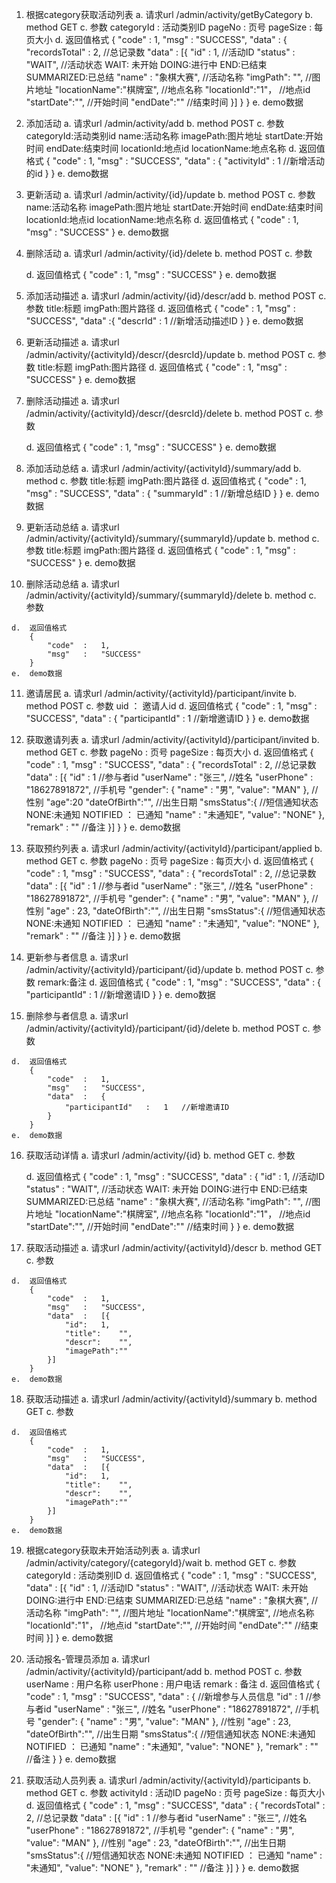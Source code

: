 1.  根据category获取活动列表
    a.  请求url
        /admin/activity/getByCategory
    b.  method
        GET
    c.  参数
        categoryId  : 活动类别ID
        pageNo      :   页号
        pageSize    :   每页大小
    d.  返回值格式
        {
            "code"  :   1,
            "msg"   :   "SUCCESS",
            "data"  :   {
                "recordsTotal"  :   2,  //总记录数
                "data" :   [{
                    "id"    : 1,        //活动ID
                    "status" : "WAIT",  //活动状态  WAIT: 未开始 DOING:进行中  END:已结束 SUMMARIZED:已总结
                    "name"  : "象棋大赛",   //活动名称
                    "imgPath":  "",     //图片地址
                    "locationName":"棋牌室", //地点名称
                    "locationId":"1"，   //地点id
                    "startDate":"",     //开始时间
                    "endDate":""        //结束时间
                }]
            }
        }
    e.  demo数据

2.  添加活动
    a.  请求url
        /admin/activity/add
    b.  method
        POST
    c.  参数
        categoryId:活动类别id
        name:活动名称
        imagePath:图片地址
        startDate:开始时间
        endDate:结束时间
        locationId:地点id
        locationName:地点名称
    d.  返回值格式
        {
            "code"  :   1,
            "msg"   :   "SUCCESS",
            "data"  :   {
                "activityId" : 1    //新增活动的id
            }
        }
    e.  demo数据

3.  更新活动
    a.  请求url
        /admin/activity/{id}/update
    b.  method
        POST
    c.  参数
         name:活动名称
         imagePath:图片地址
         startDate:开始时间
         endDate:结束时间
         locationId:地点id
         locationName:地点名称
    d.  返回值格式
         {
              "code"  :   1,
               "msg"   :   "SUCCESS"
         }
    e.  demo数据

4.  删除活动
    a.  请求url
        /admin/activity/{id}/delete
    b.  method
        POST
    c.  参数

    d.  返回值格式
        {
            "code"  :   1,
            "msg"   :   "SUCCESS"
        }
    e.  demo数据

5.  添加活动描述
    a.  请求url
        /admin/activity/{id}/descr/add
    b.  method
        POST
    c.  参数
        title:标题
        imgPath:图片路径
    d.  返回值格式
        {
            "code"  :   1,
            "msg"   :   "SUCCESS",
            "data"  :{
                "descrId" : 1   //新增活动描述ID
            }
        }
    e.  demo数据

6.  更新活动描述
    a.  请求url
        /admin/activity/{activityId}/descr/{desrcId}/update
    b.  method
        POST
    c.  参数
        title:标题
        imgPath:图片路径
    d.  返回值格式
        {
            "code"  :   1,
            "msg"   :   "SUCCESS"
        }
    e.  demo数据

7.  删除活动描述
    a.  请求url
        /admin/activity/{activityId}/descr/{desrcId}/delete
    b.  method
        POST
    c.  参数

    d.  返回值格式
        {
            "code"  :   1,
            "msg"   :   "SUCCESS"
        }
    e.  demo数据

8.  添加活动总结
    a.  请求url
        /admin/activity/{activityId}/summary/add
    b.  method
    c.  参数
        title:标题
        imgPath:图片路径
    d.  返回值格式
        {
            "code"  :   1,
            "msg"   :   "SUCCESS",
            "data"  :   {
                "summaryId"   :   1   //新增总结ID
            }
        }
    e.  demo数据

9.  更新活动总结
    a.  请求url
        /admin/activity/{activityId}/summary/{summaryId}/update
    b.  method
    c.  参数
        title:标题
        imgPath:图片路径
    d.  返回值格式
        {
            "code"  :   1,
            "msg"   :   "SUCCESS"
        }
    e.  demo数据

10.  删除活动总结
    a.  请求url
        /admin/activity/{activityId}/summary/{summaryId}/delete
    b.  method
    c.  参数

    d.  返回值格式
        {
            "code"  :   1,
            "msg"   :   "SUCCESS"
        }
    e.  demo数据

11.  邀请居民
    a.  请求url
        /admin/activity/{activityId}/participant/invite
    b.  method
        POST
    c.  参数
        uid ： 邀请人id
    d.  返回值格式
        {
            "code"  :   1,
            "msg"   :   "SUCCESS",
            "data"  :   {
                "participantId"   :   1   //新增邀请ID
            }
        }
    e.  demo数据

12.  获取邀请列表
    a.  请求url
        /admin/activity/{activityId}/participant/invited
    b.  method
        GET
    c.  参数
        pageNo      :   页号
        pageSize    :   每页大小
    d.  返回值格式
        {
            "code"  :   1,
            "msg"   :   "SUCCESS",
            "data"  :   {
                "recordsTotal"  :   2,  //总记录数
                "data" :   [{
                    "id"    :   1   //参与者id
                    "userName" : "张三",  //姓名
                    "userPhone"  : "18627891872",   //手机号
                    "gender":  {
                        "name" : "男",
                        "value": "MAN"
                    },     //性别
                    "age":20
                    "dateOfBirth":"", //出生日期
                    "smsStatus":{ //短信通知状态 NONE:未通知 NOTIFIED ： 已通知
                        "name" : "未通知E",
                        "value": "NONE"
                    },
                    "remark" : "" //备注
                }]
            }
        }
    e.  demo数据

13.  获取预约列表
    a.  请求url
        /admin/activity/{activityId}/participant/applied
    b.  method
        GET
    c.  参数
        pageNo      :   页号
        pageSize    :   每页大小
    d.  返回值格式
        {
            "code"  :   1,
            "msg"   :   "SUCCESS",
            "data"  :   {
                "recordsTotal"  :   2,  //总记录数
                "data" :   [{
                    "id"    :   1   //参与者id
                    "userName" : "张三",  //姓名
                    "userPhone"  : "18627891872",   //手机号
                    "gender":  {
                        "name" : "男",
                        "value": "MAN"
                    },     //性别
                    "age" : 23,
                    "dateOfBirth":"", //出生日期
                    "smsStatus":{ //短信通知状态 NONE:未通知 NOTIFIED ： 已通知
                        "name" : "未通知",
                        "value": "NONE"
                    },
                    "remark" : "" //备注
                }]
            }
        }
    e.  demo数据

14.  更新参与者信息
    a.  请求url
        /admin/activity/{activityId}/participant/{id}/update
    b.  method
        POST
    c.  参数
        remark:备注
    d.  返回值格式
        {
            "code"  :   1,
            "msg"   :   "SUCCESS",
            "data"  :   {
                "participantId"   :   1   //新增邀请ID
            }
        }
    e.  demo数据

15.  删除参与者信息
    a.  请求url
        /admin/activity/{activityId}/participant/{id}/delete
    b.  method
        POST
    c.  参数

    d.  返回值格式
        {
            "code"  :   1,
            "msg"   :   "SUCCESS",
            "data"  :   {
                "participantId"   :   1   //新增邀请ID
            }
        }
    e.  demo数据
16. 获取活动详情
    a.  请求url
        /admin/activity/{id}
    b.  method
        GET
    c.  参数

    d.  返回值格式
        {
            "code"  :   1,
            "msg"   :   "SUCCESS",
            "data"  :   {
                    "id"    : 1,        //活动ID
                    "status" : "WAIT",  //活动状态  WAIT: 未开始 DOING:进行中  END:已结束 SUMMARIZED:已总结
                    "name"  : "象棋大赛",   //活动名称
                    "imgPath":  "",     //图片地址
                    "locationName":"棋牌室", //地点名称
                    "locationId":"1"，   //地点id
                    "startDate":"",     //开始时间
                    "endDate":""        //结束时间
               }
        }
    e.  demo数据

17.  获取活动描述
    a.  请求url
        /admin/activity/{activityId}/descr
    b.  method
        GET
    c.  参数

    d.  返回值格式
        {
            "code"  :   1,
            "msg"   :   "SUCCESS",
            "data"  :   [{
                "id":   1,
                "title":    "",
                "descr":    "",
                "imagePath":""
            }]
        }
    e.  demo数据

18.  获取活动描述
    a.  请求url
        /admin/activity/{activityId}/summary
    b.  method
        GET
    c.  参数

    d.  返回值格式
        {
            "code"  :   1,
            "msg"   :   "SUCCESS",
            "data"  :   [{
                "id":   1,
                "title":    "",
                "descr":    "",
                "imagePath":""
            }]
        }
    e.  demo数据

19. 根据category获取未开始活动列表
        a.  请求url
            /admin/activity/category/{categoryId}/wait
        b.  method
            GET
        c.  参数
            categoryId  : 活动类别ID
        d.  返回值格式
            {
                "code"  :   1,
                "msg"   :   "SUCCESS",
                "data" :   [{
                    "id"    : 1,        //活动ID
                    "status" : "WAIT",  //活动状态  WAIT: 未开始 DOING:进行中  END:已结束 SUMMARIZED:已总结
                    "name"  : "象棋大赛",   //活动名称
                    "imgPath":  "",     //图片地址
                    "locationName":"棋牌室", //地点名称
                    "locationId":"1"，   //地点id
                    "startDate":"",     //开始时间
                    "endDate":""        //结束时间
                }]
            }
        e.  demo数据

20.  活动报名-管理员添加
    a.  请求url
        /admin/activity/{activityId}/participant/add
    b.  method
        POST
    c.  参数
        userName : 用户名称
        userPhone : 用户电话
        remark : 备注
    d.  返回值格式
        {
            "code"  :   1,
            "msg"   :   "SUCCESS",
            "data"  :   {
               //新增参与人员信息
               "id"    :   1   //参与者id
               "userName" : "张三",  //姓名
               "userPhone"  : "18627891872",   //手机号
               "gender":  {
                   "name" : "男",
                   "value": "MAN"
               },     //性别
               "age" : 23,
               "dateOfBirth":"", //出生日期
               "smsStatus":{ //短信通知状态 NONE:未通知 NOTIFIED ： 已通知
                   "name" : "未通知",
                   "value": "NONE"
               },
               "remark" : "" //备注
            }
        }
    e.  demo数据

21.  获取活动人员列表
    a.  请求url
        /admin/activity/{activityId}/participants
    b.  method
        GET
    c.  参数
        activityId  :   活动ID
        pageNo      :   页号
        pageSize    :   每页大小
    d.  返回值格式
        {
            "code"  :   1,
            "msg"   :   "SUCCESS",
            "data"  :   {
                "recordsTotal"  :   2,  //总记录数
                "data" :   [{
                    "id"    :   1   //参与者id
                    "userName" : "张三",  //姓名
                    "userPhone"  : "18627891872",   //手机号
                    "gender":  {
                        "name" : "男",
                        "value": "MAN"
                    },     //性别
                    "age" : 23,
                    "dateOfBirth":"", //出生日期
                    "smsStatus":{ //短信通知状态 NONE:未通知 NOTIFIED ： 已通知
                        "name" : "未通知",
                        "value": "NONE"
                    },
                    "remark" : "" //备注
                }]
            }
        }
    e.  demo数据